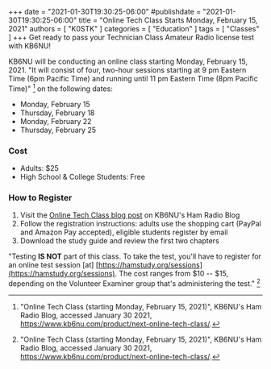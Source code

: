+++
date = "2021-01-30T19:30:25-06:00"
#publishdate = "2021-01-30T19:30:25-06:00"
title = "Online Tech Class Starts Monday, February 15, 2021"
authors = [ "K0STK" ]
categories = [ "Education" ]
tags = [ "Classes" ]
+++
Get ready to pass your Technician Class Amateur Radio license test with KB6NU!

KB6NU will be conducting an online class starting Monday, February 15,
2021. "It will consist of four, two-hour sessions starting at 9 pm
Eastern Time (6pm Pacific Time) and running until 11 pm Eastern Time
(8pm Pacific Time)" [^1] on the following dates: <!--more-->

* Monday, February 15
* Thursday, February 18
* Monday, February 22
* Thursday, February 25

### Cost

* Adults: $25
* High School & College Students: Free

### How to Register

1. Visit the [Online Tech Class blog post](https://www.kb6nu.com/product/next-online-tech-class/)
on KB6NU's Ham Radio Blog
2. Follow the registration instructions: adults use the shopping cart (PayPal and Amazon Pay accepted), eligible students register by email
3. Download the study guide and review the first two chapters 

"Testing **IS NOT** part of this class. To take the test, you'll have to
register for an online test session [at]
[https://hamstudy.org/sessions](https://hamstudy.org/sessions).
The cost ranges from $10 -- $15, depending on the Volunteer Examiner group
that's administering the test." [^1]


[^1]: "Online Tech Class (starting Monday, February 15, 2021)", KB6NU's Ham Radio Blog, accessed January 30 2021, https://www.kb6nu.com/product/next-online-tech-class/.
